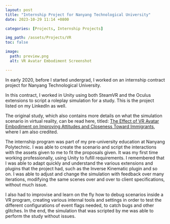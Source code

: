 ```yaml
---
layout: post
title: "Internship Project for Nanyang Technological University"
date: 2023-10-29 11:14 +0800

categories: [Projects, Internship Projects]

img_path: /assets/Projects/VR
toc: false

image:
  path: preview.png
  alt: VR Avatar Embodiment Screenshot

---
```

In early 2020, before I started undergrad, I worked on an internship contract project for Nanyang Technological University. 

In this contract, I worked in Unity using both SteamVR and the Oculus extensions to script a roleplay simulation for a study. This is the project listed on my LinkedIn as well. 

The original study, which also contains more details on what the simulation scenario in virtual reality, can be read here, titled: [The Effect of VR Avatar Embodiment on Improving Attitudes and Closeness Toward Immigrants](https://www.ncbi.nlm.nih.gov/pmc/articles/PMC8554103/), where I am also credited. 

The internship program was part of my pre-university education at Nanyang Polytechnic. I was able to create the scenario and script the interactions with the assets given to me to fit the proposals given. It was my first time working professionally, using Unity to fufill requirements. I remembered that I was able to adapt quickly and understand the various extensions and plugins that the project had, such as the Inverse Kinematic plugin and so on. I was able to adjust and change the simulation with feedback over many iterations, modifying the same scenes over and over to client specifications, without much issue. 

I also had to improvise and learn on the fly how to debug scenarios inside a VR program, creating various internal tools and settings in order to test the different configurations of event flags needed, to catch bugs and other glitches. In the end, the simulation that was scripted by me was able to perform the study without issues.